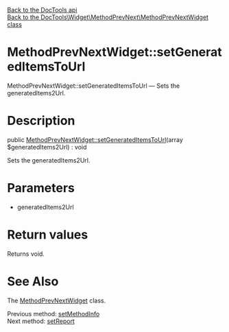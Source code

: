 [Back to the DocTools api](https://github.com/lingtalfi/DocTools/blob/master/doc/api/DocTools.md)<br>
[Back to the DocTools\Widget\MethodPrevNext\MethodPrevNextWidget class](https://github.com/lingtalfi/DocTools/blob/master/doc/api/DocTools/Widget/MethodPrevNext/MethodPrevNextWidget.md)


MethodPrevNextWidget::setGeneratedItemsToUrl
================



MethodPrevNextWidget::setGeneratedItemsToUrl — Sets the generatedItems2Url.




Description
================


public [MethodPrevNextWidget::setGeneratedItemsToUrl](https://github.com/lingtalfi/DocTools/blob/master/doc/api/DocTools/Widget/MethodPrevNext/MethodPrevNextWidget/setGeneratedItemsToUrl.md)(array $generatedItems2Url) : void




Sets the generatedItems2Url.




Parameters
================


- generatedItems2Url

    


Return values
================

Returns void.







See Also
================

The [MethodPrevNextWidget](https://github.com/lingtalfi/DocTools/blob/master/doc/api/DocTools/Widget/MethodPrevNext/MethodPrevNextWidget.md) class.

Previous method: [setMethodInfo](https://github.com/lingtalfi/DocTools/blob/master/doc/api/DocTools/Widget/MethodPrevNext/MethodPrevNextWidget/setMethodInfo.md)<br>Next method: [setReport](https://github.com/lingtalfi/DocTools/blob/master/doc/api/DocTools/Widget/MethodPrevNext/MethodPrevNextWidget/setReport.md)<br>


